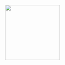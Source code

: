 <div align="center">
  <a href="https://github.com/JeanBerly">
<!--   <img height="180em" src="https://github-readme-stats.vercel.app/api?username=JeanBerly&show_icons=true&theme=dracula&include_all_commits=true&count_private=true"/> -->
  <img height="180em" src="https://github-readme-stats.vercel.app/api/top-langs/?username=JeanBerly&layout=compact&langs_count=7&theme=dark"/>
</div>

<!--
**JeanBerly/JeanBerly** is a ✨ _special_ ✨ repository because its `README.md` (this file) appears on your GitHub profile.

Here are some ideas to get you started:

- 🔭 I’m currently working on ...
- 🌱 I’m currently learning ...
- 👯 I’m looking to collaborate on ...
- 🤔 I’m looking for help with ...
- 💬 Ask me about ...
- 📫 How to reach me: ...
- 😄 Pronouns: ...
- ⚡ Fun fact: ...
-->
